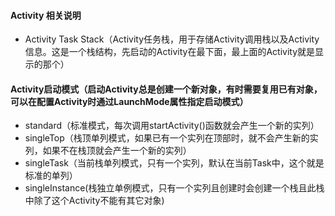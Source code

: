 #### Activity 相关说明
 - Activity Task Stack（Activity任务栈，用于存储Activity调用栈以及Activity信息。这是一个栈结构，先启动的Activity在最下面，最上面的Activity就是显示的那个）

#### Activity启动模式（启动Activity总是创建一个新对象，有时需要复用已有对象，可以在配置Activity时通过LaunchMode属性指定启动模式）
 - standard（标准模式，每次调用startActivity()函数就会产生一个新的实列）
 - singleTop（栈顶单列模式，如果已有一个实列在顶部时，就不会产生新的实列，如果不在栈顶就会产生一个新的实列）
 - singleTask（当前栈单列模式，只有一个实列，默认在当前Task中，这个就是标准的单列）
 - singleInstance(栈独立单例模式，只有一个实列且创建时会创建一个栈且此栈中除了这个Activity不能有其它对象)